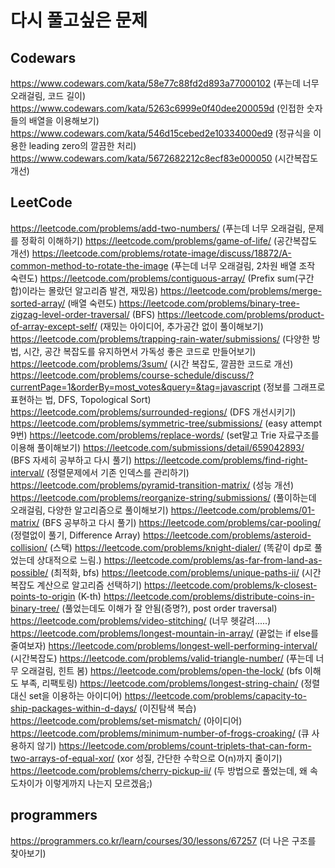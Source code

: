 # 다시 풀고싶은 문제

## Codewars

https://www.codewars.com/kata/58e77c88fd2d893a77000102 (푸는데 너무 오래걸림, 코드 길이)
https://www.codewars.com/kata/5263c6999e0f40dee200059d (인접한 숫자들의 배열을 이용해보기)
https://www.codewars.com/kata/546d15cebed2e10334000ed9 (정규식을 이용한 leading zero의 깔끔한 처리)
https://www.codewars.com/kata/5672682212c8ecf83e000050 (시간복잡도 개선)

## LeetCode

https://leetcode.com/problems/add-two-numbers/ (푸는데 너무 오래걸림, 문제를 정확히 이해하기)
https://leetcode.com/problems/game-of-life/ (공간복잡도 개선)
https://leetcode.com/problems/rotate-image/discuss/18872/A-common-method-to-rotate-the-image (푸는데 너무 오래걸림, 2차원 배열 조작 숙련도)
https://leetcode.com/problems/contiguous-array/ (Prefix sum(구간 합)이라는 몰랐던 알고리즘 발견, 재밌음)
https://leetcode.com/problems/merge-sorted-array/ (배열 숙련도)
https://leetcode.com/problems/binary-tree-zigzag-level-order-traversal/ (BFS)
https://leetcode.com/problems/product-of-array-except-self/ (재밌는 아이디어, 추가공간 없이 풀이해보기)
https://leetcode.com/problems/trapping-rain-water/submissions/ (다양한 방법, 시간, 공간 복잡도를 유지하면서 가독성 좋은 코드로 만들어보기)
https://leetcode.com/problems/3sum/ (시간 복잡도, 깔끔한 코드로 개선)
https://leetcode.com/problems/course-schedule/discuss/?currentPage=1&orderBy=most_votes&query=&tag=javascript (정보를 그래프로 표현하는 법, DFS, Topological Sort)
https://leetcode.com/problems/surrounded-regions/ (DFS 개선시키기)
https://leetcode.com/problems/symmetric-tree/submissions/ (easy attempt 9번)
https://leetcode.com/problems/replace-words/ (set말고 Trie 자료구조를 이용해 풀이해보기)
https://leetcode.com/submissions/detail/659042893/ (BFS 자세히 공부하고 다시 풀기)
https://leetcode.com/problems/find-right-interval/ (정렬문제에서 기존 인덱스를 관리하기)
https://leetcode.com/problems/pyramid-transition-matrix/ (성능 개선)
https://leetcode.com/problems/reorganize-string/submissions/ (풀이하는데 오래걸림, 다양한 알고리즘으로 풀이해보기)
https://leetcode.com/problems/01-matrix/ (BFS 공부하고 다시 풀기)
https://leetcode.com/problems/car-pooling/ (정렬없이 풀기, Difference Array)
https://leetcode.com/problems/asteroid-collision/ (스택)
https://leetcode.com/problems/knight-dialer/ (똑같이 dp로 풀었는데 상대적으로 느림.)
https://leetcode.com/problems/as-far-from-land-as-possible/ (최적화, bfs)
https://leetcode.com/problems/unique-paths-ii/ (시간복잡도 계산으로 알고리즘 선택하기)
https://leetcode.com/problems/k-closest-points-to-origin (K-th)
https://leetcode.com/problems/distribute-coins-in-binary-tree/ (풀었는데도 이해가 잘 안됨(증명?), post order traversal)
https://leetcode.com/problems/video-stitching/ (너무 헷갈려.....)
https://leetcode.com/problems/longest-mountain-in-array/ (끝없는 if else를 줄여보자)
https://leetcode.com/problems/longest-well-performing-interval/ (시간복잡도)
https://leetcode.com/problems/valid-triangle-number/ (푸는데 너무 오래걸림, 힌트 봄)
https://leetcode.com/problems/open-the-lock/ (bfs 이해도 부족, 리팩토링)
https://leetcode.com/problems/longest-string-chain/ (정렬대신 set을 이용하는 아이디어)
https://leetcode.com/problems/capacity-to-ship-packages-within-d-days/ (이진탐색 복습)
https://leetcode.com/problems/set-mismatch/ (아이디어)
https://leetcode.com/problems/minimum-number-of-frogs-croaking/ (큐 사용하지 않기)
https://leetcode.com/problems/count-triplets-that-can-form-two-arrays-of-equal-xor/ (xor 성질, 간단한 수학으로 O(n)까지 줄이기)
https://leetcode.com/problems/cherry-pickup-ii/ (두 방법으로 풀었는데, 왜 속도차이가 이렇게까지 나는지 모르겠음;)

## programmers

https://programmers.co.kr/learn/courses/30/lessons/67257 (더 나은 구조를 찾아보기)
